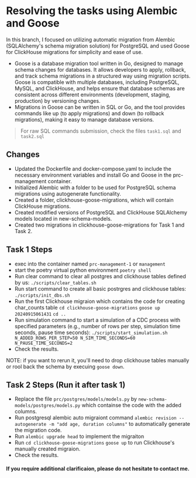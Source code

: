 # Resolving the tasks using Alembic and Goose

In this branch, I focused on utilizing automatic migration from Alembic (SQLAlchemy's schema migration solution) for PostgreSQL and used Goose for ClickHouse migrations for simplicity and ease of use.  
- Goose is a database migration tool written in Go, designed to manage schema changes for databases. It allows developers to apply, rollback, and track schema migrations in a structured way using migration scripts. Goose is compatible with multiple databases, including PostgreSQL, MySQL, and ClickHouse, and helps ensure that database schemas are consistent across different environments (development, staging, production) by versioning changes.  
- Migrations in Goose can be written in SQL or Go, and the tool provides commands like up (to apply migrations) and down (to rollback migrations), making it easy to manage database versions.
> For raw SQL commands submission, check the files `task1.sql` and `task2.sql`

## Changes
- Updated the Dockerfile and docker-compose.yaml to include the necessary environment variables and install Go and Goose in the prc-management container.
- Initialized Alembic with a folder to be used for PostgreSQL schema migrations using autogenerate functionality.
- Created a folder, clickhouse-goose-migrations, which will contain ClickHouse migrations.
- Created modified versions of PostgreSQL and ClickHouse SQLAlchemy models located in new-schema-models.
- Created two migrations in clickhouse-goose-migrations for Task 1 and Task 2.

## Task 1 Steps
- exec into the container named `prc-management-1` or `management`
- start the poetry virtual python environment `poetry shell`
- Run clear command to clear all postgres and clickhouse tables defined by us: `./scripts/clear_tables.sh`
- Run start command to create all basic postrgres and clickhouse tables: `./scripts/init_dbs.sh`
- Run the first Clickhouse migraion which contains the code for creating char_counts table `cd clickhouse-goose-migrations` `goose up 20240915061431` `cd ..`
- Run simulation command to start a simulation of a CDC process with specified parameters (e.g., number of rows per step, simulation time seconds, pause time seconds): `./scripts/start_simulation.sh N_ADDED_ROWS_PER_STEP=50 N_SIM_TIME_SECONDS=60 N_PAUSE_TIME_SECONDS=2`
- Check the results.

NOTE: if you want to rerun it, you'll need to drop clickhouse tables manually or rool back the schema by execuing `goose down`.

## Task 2 Steps (Run it after task 1)
- Replace the file `prc/postgres/models/models.py` by `new-schema-models/postgres/models.py` which containse the code with the added columns.
- Run postgresql alembic auto migraiont command `alembic revision --autogenerate -m "add age, duration columns"` to automatically generate the migration code.
- Run `alembic upgrade head` to implement the migraiton
- Run `cd clickhouse-goose-migrations` `goose up` to run Clickhouse's manually created migraion.
- Check the results.

#### If you require additional clarificaion, please do not hesitate to contact me.
